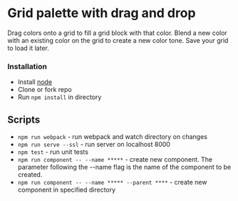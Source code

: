 # Grid palette with drag and drop

Drag colors onto a grid to fill a grid block with that color. Blend a new color with an existing color on the grid to create a new color tone. Save your grid to load it later.

### Installation

* Install [node](https://nodejs.org/en/download/) 
* Clone or fork repo
* Run `npm install` in directory

## Scripts

* `npm run webpack` - run webpack and watch directory on changes
* `npm run serve --ssl` - run server on localhost 8000
* `npm test` - run unit tests
* `npm run component -- --name *****` - create new component. The parameter following the --name flag is the name of the component to be created.
* `npm run component -- --name ***** --parent ****` - create new component in specified directory